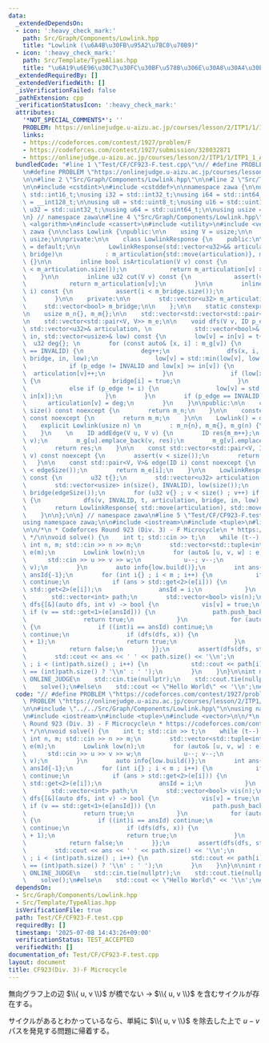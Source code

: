 ```yaml
---
data:
  _extendedDependsOn:
  - icon: ':heavy_check_mark:'
    path: Src/Graph/Components/Lowlink.hpp
    title: "Lowlink (\u6A4B\u30FB\u95A2\u7BC0\u70B9)"
  - icon: ':heavy_check_mark:'
    path: Src/Template/TypeAlias.hpp
    title: "\u6A19\u6E96\u30C7\u30FC\u30BF\u578B\u306E\u30A8\u30A4\u30EA\u30A2\u30B9"
  _extendedRequiredBy: []
  _extendedVerifiedWith: []
  _isVerificationFailed: false
  _pathExtension: cpp
  _verificationStatusIcon: ':heavy_check_mark:'
  attributes:
    '*NOT_SPECIAL_COMMENTS*': ''
    PROBLEM: https://onlinejudge.u-aizu.ac.jp/courses/lesson/2/ITP1/1/ITP1_1_A
    links:
    - https://codeforces.com/contest/1927/problem/F
    - https://codeforces.com/contest/1927/submission/328032871
    - https://onlinejudge.u-aizu.ac.jp/courses/lesson/2/ITP1/1/ITP1_1_A
  bundledCode: "#line 1 \"Test/CF/CF923-F.test.cpp\"\n// #define PROBLEM \"https://codeforces.com/contest/1927/problem/F\"\
    \n#define PROBLEM \"https://onlinejudge.u-aizu.ac.jp/courses/lesson/2/ITP1/1/ITP1_1_A\"\
    \n\n#line 2 \"Src/Graph/Components/Lowlink.hpp\"\n\n#line 2 \"Src/Template/TypeAlias.hpp\"\
    \n\n#include <cstdint>\n#include <cstddef>\n\nnamespace zawa {\n\nusing i16 =\
    \ std::int16_t;\nusing i32 = std::int32_t;\nusing i64 = std::int64_t;\nusing i128\
    \ = __int128_t;\n\nusing u8 = std::uint8_t;\nusing u16 = std::uint16_t;\nusing\
    \ u32 = std::uint32_t;\nusing u64 = std::uint64_t;\n\nusing usize = std::size_t;\n\
    \n} // namespace zawa\n#line 4 \"Src/Graph/Components/Lowlink.hpp\"\n\n#include\
    \ <algorithm>\n#include <cassert>\n#include <utility>\n#include <vector>\n\nnamespace\
    \ zawa {\n\nclass Lowlink {\npublic:\n\n    using V = usize;\n\n    using ID =\
    \ usize;\n\nprivate:\n\n    class LowlinkResponse {\n    public:\n\n        LowlinkResponse()\
    \ = default;\n\n        LowlinkResponse(std::vector<u32>&& articulation, std::vector<bool>&&\
    \ bridge)\n            : m_articulation{std::move(articulation)}, m_bridge{std::move(bridge)}\
    \ {}\n\n        inline bool isArticulation(V v) const {\n            assert(v\
    \ < m_articulation.size());\n            return m_articulation[v] > 1u;\n    \
    \    }\n\n        inline u32 cut(V v) const {\n            assert(v < m_articulation.size());\n\
    \            return m_articulation[v];\n        }\n\n        inline bool isBridge(ID\
    \ i) const {\n            assert(i < m_bridge.size());\n            return m_bridge[i];\n\
    \        }\n\n    private:\n\n        std::vector<u32> m_articulation;\n\n   \
    \     std::vector<bool> m_bridge;\n\n    };\n\n    static constexpr usize INVALID{static_cast<ID>(-1)};\n\
    \n    usize m_n{}, m_m{};\n\n    std::vector<std::vector<std::pair<V, ID>>> m_g;\n\
    \n    std::vector<std::pair<V, V>> m_e;\n\n    void dfs(V v, ID p_edge, u32& t,\
    \ std::vector<u32>& articulation, \n            std::vector<bool>& bridge, std::vector<usize>&\
    \ in, std::vector<usize>& low) const {\n        low[v] = in[v] = t++;\n      \
    \  u32 deg{}; \n        for (const auto& [x, i] : m_g[v]) {\n            if (in[x]\
    \ == INVALID) {\n                deg++;\n                dfs(x, i, t, articulation,\
    \ bridge, in, low);\n                low[v] = std::min(low[v], low[x]);\n    \
    \            if (p_edge != INVALID and low[x] >= in[v]) {\n                  \
    \  articulation[v]++;\n                }\n                if (low[x] > in[v])\
    \ {\n                    bridge[i] = true;\n                }\n            }\n\
    \            else if (p_edge != i) {\n                low[v] = std::min(low[v],\
    \ in[x]);\n            }\n        }\n        if (p_edge == INVALID) {\n      \
    \      articulation[v] = deg;\n        }\n    }\n\npublic:\n\n    constexpr usize\
    \ size() const noexcept {\n        return m_n;\n    }\n\n    constexpr usize edgeSize()\
    \ const noexcept {\n        return m_m;\n    }\n\n    Lowlink() = default;\n\n\
    \    explicit Lowlink(usize n) \n        : m_n{n}, m_m{}, m_g(n) {\n        m_g.shrink_to_fit();\n\
    \    }\n    \n    ID addEdge(V u, V v) {\n        ID res{m_m++};\n        m_e.emplace_back(u,\
    \ v);\n        m_g[u].emplace_back(v, res);\n        m_g[v].emplace_back(u, res);\n\
    \        return res;\n    }\n\n    const std::vector<std::pair<V, ID>>& operator[](V\
    \ v) const noexcept {\n        assert(v < size());\n        return m_g[v];\n \
    \   }\n\n    const std::pair<V, V>& edge(ID i) const noexcept {\n        assert(i\
    \ < edgeSize());\n        return m_e[i];\n    }\n\n    LowlinkResponse build()\
    \ const {\n        u32 t{};\n        std::vector<u32> articulation(size(), 1u);\n\
    \        std::vector<usize> in(size(), INVALID), low(size());\n        std::vector<bool>\
    \ bridge(edgeSize());\n        for (u32 v{} ; v < size() ; v++) if (in[v] == INVALID)\
    \ {\n            dfs(v, INVALID, t, articulation, bridge, in, low);\n        }\n\
    \        return LowlinkResponse{ std::move(articulation), std::move(bridge) };\n\
    \    }\n\n};\n\n} // namespace zawa\n#line 5 \"Test/CF/CF923-F.test.cpp\"\n\n\
    using namespace zawa;\n\n#include <iostream>\n#include <tuple>\n#line 11 \"Test/CF/CF923-F.test.cpp\"\
    \n\n/*\n * Codeforces Round 923 (Div. 3) - F Microcycle\n * https://codeforces.com/contest/1927/submission/328032871\n\
    \ */\n\nvoid solve() {\n    int t; std::cin >> t;\n    while (t--) {\n       \
    \ int n, m; std::cin >> n >> m;\n        std::vector<std::tuple<int, int, int>>\
    \ e(m);\n        Lowlink low(n);\n        for (auto& [u, v, w] : e) {\n      \
    \      std::cin >> u >> v >> w;\n            u--; v--;\n            low.addEdge(u,\
    \ v);\n        }\n        auto info{low.build()};\n        int ans{(int)1e9},\
    \ ansId{-1};\n        for (int i{} ; i < m ; i++) {\n            if (info.isBridge(i))\
    \ continue;\n            if (ans > std::get<2>(e[i])) {\n                ans =\
    \ std::get<2>(e[i]);\n                ansId = i;\n            }\n        }\n \
    \       std::vector<int> path;\n        std::vector<bool> vis(n);\n        auto\
    \ dfs{[&](auto dfs, int v) -> bool {\n            vis[v] = true;\n           \
    \ if (v == std::get<1>(e[ansId])) {\n                path.push_back(v + 1);\n\
    \                return true;\n            }\n            for (auto [x, i] : low[v])\
    \ {\n                if ((int)i == ansId) continue;\n                if (vis[x])\
    \ continue;\n                if (dfs(dfs, x)) {\n                    path.push_back(v\
    \ + 1);\n                    return true;\n                }\n            }\n\
    \            return false;\n        }};\n        assert(dfs(dfs, std::get<0>(e[ansId])));\n\
    \        std::cout << ans << ' ' << path.size() << '\\n';\n        for (int i{}\
    \ ; i < (int)path.size() ; i++) {\n            std::cout << path[i] << (i + 1\
    \ == (int)path.size() ? '\\n' : ' ');\n        }\n    }\n}\n\nint main() {\n#ifdef\
    \ ONLINE_JUDGE\n    std::cin.tie(nullptr);\n    std::cout.tie(nullptr);\n    std::ios::sync_with_stdio(false);\n\
    \    solve();\n#else\n    std::cout << \"Hello World\" << '\\n';\n#endif\n}\n"
  code: "// #define PROBLEM \"https://codeforces.com/contest/1927/problem/F\"\n#define\
    \ PROBLEM \"https://onlinejudge.u-aizu.ac.jp/courses/lesson/2/ITP1/1/ITP1_1_A\"\
    \n\n#include \"../../Src/Graph/Components/Lowlink.hpp\"\n\nusing namespace zawa;\n\
    \n#include <iostream>\n#include <tuple>\n#include <vector>\n\n/*\n * Codeforces\
    \ Round 923 (Div. 3) - F Microcycle\n * https://codeforces.com/contest/1927/submission/328032871\n\
    \ */\n\nvoid solve() {\n    int t; std::cin >> t;\n    while (t--) {\n       \
    \ int n, m; std::cin >> n >> m;\n        std::vector<std::tuple<int, int, int>>\
    \ e(m);\n        Lowlink low(n);\n        for (auto& [u, v, w] : e) {\n      \
    \      std::cin >> u >> v >> w;\n            u--; v--;\n            low.addEdge(u,\
    \ v);\n        }\n        auto info{low.build()};\n        int ans{(int)1e9},\
    \ ansId{-1};\n        for (int i{} ; i < m ; i++) {\n            if (info.isBridge(i))\
    \ continue;\n            if (ans > std::get<2>(e[i])) {\n                ans =\
    \ std::get<2>(e[i]);\n                ansId = i;\n            }\n        }\n \
    \       std::vector<int> path;\n        std::vector<bool> vis(n);\n        auto\
    \ dfs{[&](auto dfs, int v) -> bool {\n            vis[v] = true;\n           \
    \ if (v == std::get<1>(e[ansId])) {\n                path.push_back(v + 1);\n\
    \                return true;\n            }\n            for (auto [x, i] : low[v])\
    \ {\n                if ((int)i == ansId) continue;\n                if (vis[x])\
    \ continue;\n                if (dfs(dfs, x)) {\n                    path.push_back(v\
    \ + 1);\n                    return true;\n                }\n            }\n\
    \            return false;\n        }};\n        assert(dfs(dfs, std::get<0>(e[ansId])));\n\
    \        std::cout << ans << ' ' << path.size() << '\\n';\n        for (int i{}\
    \ ; i < (int)path.size() ; i++) {\n            std::cout << path[i] << (i + 1\
    \ == (int)path.size() ? '\\n' : ' ');\n        }\n    }\n}\n\nint main() {\n#ifdef\
    \ ONLINE_JUDGE\n    std::cin.tie(nullptr);\n    std::cout.tie(nullptr);\n    std::ios::sync_with_stdio(false);\n\
    \    solve();\n#else\n    std::cout << \"Hello World\" << '\\n';\n#endif\n}\n"
  dependsOn:
  - Src/Graph/Components/Lowlink.hpp
  - Src/Template/TypeAlias.hpp
  isVerificationFile: true
  path: Test/CF/CF923-F.test.cpp
  requiredBy: []
  timestamp: '2025-07-08 14:43:26+09:00'
  verificationStatus: TEST_ACCEPTED
  verifiedWith: []
documentation_of: Test/CF/CF923-F.test.cpp
layout: document
title: CF923(Div. 3)-F Microcycle
---
```


無向グラフ上の辺 $\\{ u, v \\}$ が橋でない -> $\\{ u, v \\}$ を含むサイクルが存在する。

サイクルがあるとわかっているなら、単純に $\\{ u, v \\}$ を除去した上で $u-v$ パスを発見する問題に帰着する。
